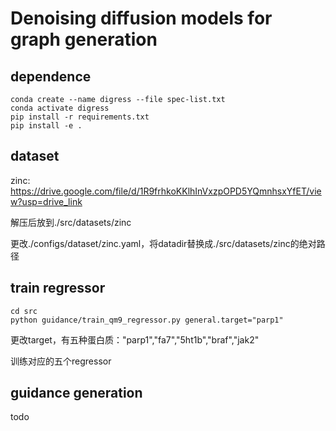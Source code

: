 # Denoising diffusion models for graph generation


## dependence
```
conda create --name digress --file spec-list.txt
conda activate digress
pip install -r requirements.txt
pip install -e .
```

## dataset
zinc: https://drive.google.com/file/d/1R9frhkoKKlhInVxzpOPD5YQmnhsxYfET/view?usp=drive_link

解压后放到./src/datasets/zinc

更改./configs/dataset/zinc.yaml，将datadir替换成./src/datasets/zinc的绝对路径

## train regressor

```
cd src
python guidance/train_qm9_regressor.py general.target="parp1"
```
更改target，有五种蛋白质："parp1","fa7","5ht1b","braf","jak2"

训练对应的五个regressor

## guidance generation

todo